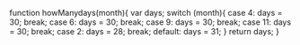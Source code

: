 function howManydays(month){
  var days;
  switch (month){
    case 4:
      days = 30;
      break;
    case 6:
      days = 30;
      break;
    case 9:
      days = 30;
      break;
    case 11:
      days = 30;
      break;
    case 2:
      days = 28;
      break;
    default:
      days = 31;
  }
  return days;
}
